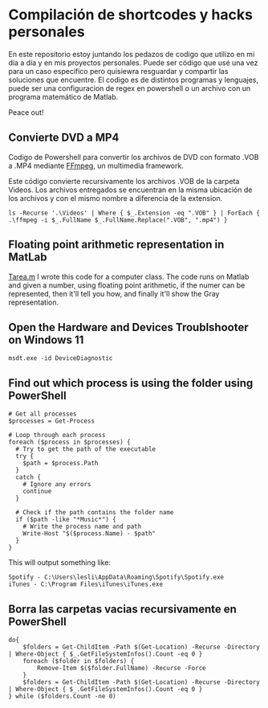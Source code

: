 # Compilación de shortcodes y hacks personales

En este repositorio estoy juntando los pedazos de codigo que utilizo en mi día a día y en mis proyectos personales. Puede ser código que usé una vez para un caso especifico pero quisiewra resguardar y compartir las soluciones que encuentre. El codigo es de distintos programas y lenguajes, puede ser una configuracion de regex en powershell o un archivo con un programa matemático de Matlab.

Peace out!

Convierte DVD a MP4
---
Codigo de Powershell para convertir los archivos de DVD con formato .VOB a .MP4 mediante [FFmpeg](https://ffmpeg.org/documentation.html), un multimedia framework.


Este código convierte recursivamente los archivos .VOB de la carpeta Videos. Los archivos entregados se encuentran en la misma ubicación de los archivos y con el mismo nombre a diferencia de la extension.

`
ls -Recurse '.\Videos' | Where { $_.Extension -eq ".VOB" } | ForEach { .\ffmpeg -i $_.FullName $_.FullName.Replace(".VOB", ".mp4") }
`



Floating point arithmetic representation in MatLab
---
[Tarea.m](https://github.com/lespam/shortcuts/blob/master/tarea.m)
I wrote this code for a computer class. The code runs on Matlab and given a number, using floating point arithmetic, if the numer can be represented, then it'll tell you how, and finally it'll show the Gray representation.



Open the Hardware and Devices Troublshooter on Windows 11
---
`
msdt.exe -id DeviceDiagnostic
`

Find out which process is using the folder using PowerShell
---
```
# Get all processes
$processes = Get-Process

# Loop through each process
foreach ($process in $processes) {
  # Try to get the path of the executable
  try {
    $path = $process.Path
  }
  catch {
    # Ignore any errors
    continue
  }

  # Check if the path contains the folder name
  if ($path -like "*Music*") {
    # Write the process name and path
    Write-Host "$($process.Name) - $path"
  }
}
```

This will output something like:
```
Spotify - C:\Users\lesli\AppData\Roaming\Spotify\Spotify.exe
iTunes - C:\Program Files\iTunes\iTunes.exe
```

Borra las carpetas vacias recursivamente en PowerShell
---

```
do{
    $folders = Get-ChildItem -Path $(Get-Location) -Recurse -Directory | Where-Object { $_.GetFileSystemInfos().Count -eq 0 }
    foreach ($folder in $folders) {
        Remove-Item $($folder.FullName) -Recurse -Force
	}
    $folders = Get-ChildItem -Path $(Get-Location) -Recurse -Directory | Where-Object { $_.GetFileSystemInfos().Count -eq 0 }
} while ($folders.Count -ne 0)
```
